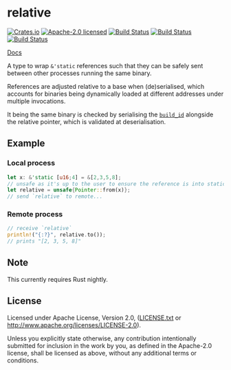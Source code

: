 # relative

[![Crates.io](https://img.shields.io/crates/v/relative.svg?style=flat-square&maxAge=86400)](https://crates.io/crates/relative)
[![Apache-2.0 licensed](https://img.shields.io/crates/l/relative.svg?style=flat-square&maxAge=2592000)](LICENSE.txt)
[![Build Status](https://ci.appveyor.com/api/projects/status/github/alecmocatta/relative?branch=master&svg=true)](https://ci.appveyor.com/project/alecmocatta/relative)
[![Build Status](https://circleci.com/gh/alecmocatta/relative/tree/master.svg?style=shield)](https://circleci.com/gh/alecmocatta/relative)
[![Build Status](https://travis-ci.com/alecmocatta/relative.svg?branch=master)](https://travis-ci.com/alecmocatta/relative)

[Docs](https://docs.rs/relative/0.1.0)

A type to wrap `&'static` references such that they can be safely sent between
other processes running the same binary.

References are adjusted relative to a base when (de)serialised, which accounts
for binaries being dynamically loaded at different addresses under multiple
invocations.

It being the same binary is checked by serialising the
[`build_id`](https://docs.rs/build_id) alongside the relative pointer, which is
validated at deserialisation.

## Example
### Local process
```rust
let x: &'static [u16;4] = &[2,3,5,8];
// unsafe as it's up to the user to ensure the reference is into static memory
let relative = unsafe{Pointer::from(x)};
// send `relative` to remote...
```
### Remote process
```rust
// receive `relative`
println!("{:?}", relative.to());
// prints "[2, 3, 5, 8]"
```

## Note

This currently requires Rust nightly.

## License
Licensed under Apache License, Version 2.0, ([LICENSE.txt](LICENSE.txt) or
http://www.apache.org/licenses/LICENSE-2.0).

Unless you explicitly state otherwise, any contribution intentionally submitted
for inclusion in the work by you, as defined in the Apache-2.0 license, shall be
licensed as above, without any additional terms or conditions.
